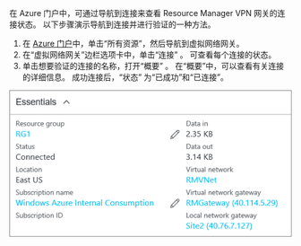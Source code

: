 在 Azure 门户中，可通过导航到连接来查看 Resource Manager VPN 网关的连接状态。 以下步骤演示导航到连接并进行验证的一种方法。

1. 在 [Azure 门户](http://portal.azure.cn)中，单击“所有资源”，然后导航到虚拟网络网关。
2. 在“虚拟网络网关”边栏选项卡中，单击“连接” 。 可查看每个连接的状态。
3. 单击想要验证的连接的名称，打开“概要” 。 在“概要”中，可以查看有关连接的详细信息。 成功连接后，“状态”  为“已成功”和“已连接”。

  ![使用 Azure 门户验证 VPN 网关连接](./media/vpn-gateway-verify-connection-portal-rm-include/connectionsucceeded.png)
